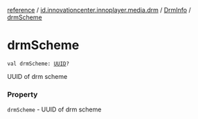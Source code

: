 [reference](../../index.md) / [id.innovationcenter.innoplayer.media.drm](../index.md) / [DrmInfo](index.md) / [drmScheme](./drm-scheme.md)

# drmScheme

`val drmScheme: `[`UUID`](https://developer.android.com/reference/java/util/UUID.html)`?`

UUID of drm scheme

### Property

`drmScheme` - UUID of drm scheme